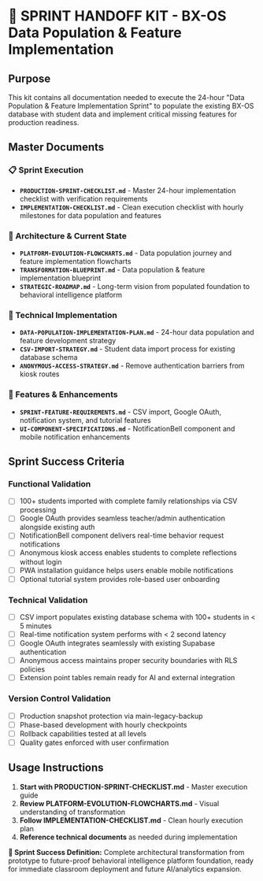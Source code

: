 # 🎯 SPRINT HANDOFF KIT - BX-OS Data Population & Feature Implementation

## Purpose
This kit contains all documentation needed to execute the 24-hour "Data Population & Feature Implementation Sprint" to populate the existing BX-OS database with student data and implement critical missing features for production readiness.

## Master Documents

### 📋 Sprint Execution
- **`PRODUCTION-SPRINT-CHECKLIST.md`** - Master 24-hour implementation checklist with verification requirements
- **`IMPLEMENTATION-CHECKLIST.md`** - Clean execution checklist with hourly milestones for data population and features

### 🚀 Architecture & Current State
- **`PLATFORM-EVOLUTION-FLOWCHARTS.md`** - Data population journey and feature implementation flowcharts
- **`TRANSFORMATION-BLUEPRINT.md`** - Data population & feature implementation blueprint
- **`STRATEGIC-ROADMAP.md`** - Long-term vision from populated foundation to behavioral intelligence platform

### 🔧 Technical Implementation  
- **`DATA-POPULATION-IMPLEMENTATION-PLAN.md`** - 24-hour data population and feature development strategy
- **`CSV-IMPORT-STRATEGY.md`** - Student data import process for existing database schema
- **`ANONYMOUS-ACCESS-STRATEGY.md`** - Remove authentication barriers from kiosk routes

### 📱 Features & Enhancements
- **`SPRINT-FEATURE-REQUIREMENTS.md`** - CSV import, Google OAuth, notification system, and tutorial features
- **`UI-COMPONENT-SPECIFICATIONS.md`** - NotificationBell component and mobile notification enhancements

## Sprint Success Criteria

### Functional Validation
- [ ] 100+ students imported with complete family relationships via CSV processing
- [ ] Google OAuth provides seamless teacher/admin authentication alongside existing auth
- [ ] NotificationBell component delivers real-time behavior request notifications
- [ ] Anonymous kiosk access enables students to complete reflections without login
- [ ] PWA installation guidance helps users enable mobile notifications
- [ ] Optional tutorial system provides role-based user onboarding

### Technical Validation
- [ ] CSV import populates existing database schema with 100+ students in < 5 minutes
- [ ] Real-time notification system performs with < 2 second latency
- [ ] Google OAuth integrates seamlessly with existing Supabase authentication
- [ ] Anonymous access maintains proper security boundaries with RLS policies
- [ ] Extension point tables remain ready for AI and external integration

### Version Control Validation
- [ ] Production snapshot protection via main-legacy-backup
- [ ] Phase-based development with hourly checkpoints
- [ ] Rollback capabilities tested at all levels
- [ ] Quality gates enforced with user confirmation

## Usage Instructions

1. **Start with PRODUCTION-SPRINT-CHECKLIST.md** - Master execution guide
2. **Review PLATFORM-EVOLUTION-FLOWCHARTS.md** - Visual understanding of transformation
3. **Follow IMPLEMENTATION-CHECKLIST.md** - Clean hourly execution plan
4. **Reference technical documents** as needed during implementation

**🎯 Sprint Success Definition:** Complete architectural transformation from prototype to future-proof behavioral intelligence platform foundation, ready for immediate classroom deployment and future AI/analytics expansion.